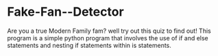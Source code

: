 # Fake-Fan--Detector
Are you a true Modern Family fam? well try out this quiz to find out!
This program is a simple python program that involves the use of if and else statements and nesting if statements within is statements.
